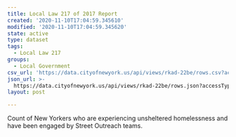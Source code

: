 ```yaml
---
title: Local Law 217 of 2017 Report
created: '2020-11-10T17:04:59.345610'
modified: '2020-11-10T17:04:59.345620'
state: active
type: dataset
tags:
  - Local Law 217
groups:
  - Local Government
csv_url: 'https://data.cityofnewyork.us/api/views/rkad-22be/rows.csv?accessType=DOWNLOAD'
json_url: >-
  https://data.cityofnewyork.us/api/views/rkad-22be/rows.json?accessType=DOWNLOAD
layout: post

---
```

Count of New Yorkers who are experiencing unsheltered homelessness and have been engaged by Street Outreach teams.

